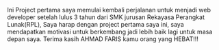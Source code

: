 Ini Project pertama saya memulai kembali perjalanan untuk menjadi web developer setelah lulus 3 tahun dari SMK jurusan Rekayasa Perangkat Lunak(RPL),
Saya harap dengan project pertama saya ini, saya mendapatkan motivasi untuk berkembang jadi lebih baik lagi untuk masa depan saya.
Terima kasih AHMAD FARIS kamu orang yang HEBAT!!!
